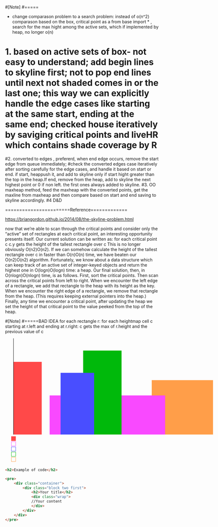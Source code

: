 
#[Note]
#=====
* change comparason problem to a search problem:
instead of o(n^2) comparason based on the box, critical point as a from base import *
, search for the max hight among the active sets, which if implemented by heap, no longer o(n)

# 1.   based on active sets of box- not easy to understand; add begin lines to skyline first; not to pop end lines until next not shaded comes in or the last one; this way we can explicitly handle the edge cases like starting at the same start, ending at the same end; checked house iteratively by saviging critical points and liveHR which contains shade coverage by R
#2. converted to edges , prefererd, when end edge occurs, remove the start edge from queue immediately;
#check the converted edges case iteratively after sorting carefully for the edge cases, and handle it based on start or end. if start, heappush it, and add to skyline only if start hight greater than the top in the heap.If end, remove from the heap, add to skyline the next highest point or 0 if non left. the first ones always added to skyline.
#3. OO maxheap method, feed the maxheap with the converted points, get the maxline from maxheap and then compare based on start and end saving to skyline accordingly.
#4 D&D

=======================Reference=============

https://briangordon.github.io/2014/08/the-skyline-problem.html

now that we’re able to scan through the critical points and consider only the “active” set of rectangles at each critical point, an interesting opportunity presents itself. Our current solution can be written as:
for each critical point c
    c.y gets the height of the tallest rectangle over c
This is no longer obviously O(n2)O(n2). If we can somehow calculate the height of the tallest rectangle over c in faster than O(n)O(n) time, we have beaten our O(n2)O(n2) algorithm. Fortunately, we know about a data structure which can keep track of an active set of integer-keyed objects and return the highest one in O(logn)O(log⁡n) time: a heap.
Our final solution, then, in O(nlogn)O(nlog⁡n) time, is as follows. First, sort the critical points. Then scan across the critical points from left to right. When we encounter the left edge of a rectangle, we add that rectangle to the heap with its height as the key. When we encounter the right edge of a rectangle, we remove that rectangle from the heap. (This requires keeping external pointers into the heap.) Finally, any time we encounter a critical point, after updating the heap we set the height of that critical point to the value peeked from the top of the heap.


#[Note]
#=====BAD IDEA
for each rectangle r:
    for each heightmap cell c starting at r.left and ending at r.right:
        c gets the max of r.height and the previous value of c

 
 <div style="width:703px">
<script type="text/javascript" charset="utf-8" src="/js/skyline8_edgePreload.js"></script>
<div class="flow-wrapper" style="width: 1px; height: 410px;"><div class="center-wrapper" style="height: 410px; width: 703px;"><div id="skyline-Stage8" class="EDGE-skyline8" style="position: relative; transform: scale(1); background-color: rgba(255, 255, 255, 0); overflow: hidden; height: 410px; width: 703px; transform-origin: 0px 0px 0px;"><div id="skyline-Stage8_Rectangle5" class="skyline-Stage8_Rectangle5_id" style="position: absolute; margin: 0px; left: 481px; top: 137px; width: 201px; height: 178px; right: auto; bottom: auto; border: 0px none rgb(0, 0, 0); background-color: rgb(255, 158, 73); -webkit-tap-highlight-color: rgba(0, 0, 0, 0);"></div><div id="skyline-Stage8_Rectangle" class="skyline-Stage8_Rectangle_id" style="position: absolute; margin: 0px; left: 28px; top: 77px; width: 92px; height: 238px; right: auto; bottom: auto; border: 0px none rgb(0, 0, 0); background-color: rgb(255, 73, 73); -webkit-tap-highlight-color: rgba(0, 0, 0, 0);"></div><div id="skyline-Stage8_Rectangle3" class="skyline-Stage8_Rectangle3_id" style="position: absolute; margin: 0px; left: 146px; top: 187px; width: 379px; height: 128px; right: auto; bottom: auto; border: 0px none rgb(0, 0, 0); background-color: rgb(249, 73, 255); -webkit-tap-highlight-color: rgba(0, 0, 0, 0);"></div><div id="skyline-Stage8_Rectangle4" class="skyline-Stage8_Rectangle4_id" style="position: absolute; margin: 0px; left: 256px; top: 40px; width: 126px; height: 275px; right: auto; bottom: auto; border: 0px none rgb(0, 0, 0); background-color: rgb(0, 185, 11); -webkit-tap-highlight-color: rgba(0, 0, 0, 0);"></div><div id="skyline-Stage8_Rectangle2" class="skyline-Stage8_Rectangle2_id" style="position: absolute; margin: 0px; left: 182px; top: 113px; width: 110px; height: 202px; right: auto; bottom: auto; border: 0px none rgb(0, 0, 0); background-color: rgb(73, 78, 255); -webkit-tap-highlight-color: rgba(0, 0, 0, 0);"></div><div id="skyline-Stage8_scan_line" class="skyline-Stage8_scan_line_id" style="position: absolute; margin: 0px; left: 0px; top: 0px; width: 1px; height: 315px; right: auto; bottom: auto; transform-origin: 50% 50% 0px; transform: translate(27px, 0px) translateZ(0px) rotate(0deg) scale(1, 1); border: 0px none rgb(0, 0, 0); background-color: rgb(0, 0, 0); -webkit-tap-highlight-color: rgba(0, 0, 0, 0); transform-style: preserve-3d;"></div><div id="skyline-Stage8_indicator1" class="skyline-Stage8_indicator1_id" style="position: absolute; margin: 0px; left: 0px; top: 0px; width: 13px; height: 13px; right: auto; bottom: auto; transform-origin: 50% 50% 0px; transform: translate(20px, 321px) translateZ(0px) rotate(0deg) scale(1, 1); border: 1px solid rgb(255, 73, 73); background-color: rgb(255, 73, 73); -webkit-tap-highlight-color: rgba(0, 0, 0, 0); transform-style: preserve-3d;"></div><div id="skyline-Stage8_indicator2Copy" class="skyline-Stage8_indicator2Copy_id" style="position: absolute; display: none; margin: 0px; left: 139px; top: 339px; width: 13px; height: 13px; right: auto; bottom: auto; border: 0px solid rgb(255, 73, 73); background-color: rgb(249, 73, 255); -webkit-tap-highlight-color: rgba(0, 0, 0, 0);"></div><div id="skyline-Stage8_indicator2Copy3" class="skyline-Stage8_indicator2Copy3_id" style="position: absolute; display: none; margin: 0px; left: 175px; top: 339px; width: 13px; height: 13px; right: auto; bottom: auto; border: 0px solid rgb(255, 73, 73); background-color: rgb(249, 73, 255); -webkit-tap-highlight-color: rgba(0, 0, 0, 0);"></div><div id="skyline-Stage8_indicator3Copy" class="skyline-Stage8_indicator3Copy_id" style="position: absolute; display: none; margin: 0px; left: 175px; top: 356px; width: 13px; height: 13px; right: auto; bottom: auto; border: 0px solid rgb(255, 73, 73); background-color: rgb(73, 78, 255); -webkit-tap-highlight-color: rgba(0, 0, 0, 0);"></div><div id="skyline-Stage8_indicator2Copy4" class="skyline-Stage8_indicator2Copy4_id" style="position: absolute; display: none; margin: 0px; left: 249px; top: 339px; width: 13px; height: 13px; right: auto; bottom: auto; border: 0px solid rgb(255, 73, 73); background-color: rgb(249, 73, 255); -webkit-tap-highlight-color: rgba(0, 0, 0, 0);"></div><div id="skyline-Stage8_indicator3Copy2" class="skyline-Stage8_indicator3Copy2_id" style="position: absolute; display: none; margin: 0px; left: 249px; top: 356px; width: 13px; height: 13px; right: auto; bottom: auto; border: 0px solid rgb(255, 73, 73); background-color: rgb(73, 78, 255); -webkit-tap-highlight-color: rgba(0, 0, 0, 0);"></div><div id="skyline-Stage8_indicator4Copy" class="skyline-Stage8_indicator4Copy_id" style="position: absolute; display: none; margin: 0px; left: 249px; top: 373px; width: 13px; height: 13px; right: auto; bottom: auto; border: 0px solid rgb(255, 73, 73); background-color: rgb(0, 185, 11); -webkit-tap-highlight-color: rgba(0, 0, 0, 0);"></div><div id="skyline-Stage8_indicator2Copy5" class="skyline-Stage8_indicator2Copy5_id" style="position: absolute; display: none; margin: 0px; left: 285px; top: 339px; width: 13px; height: 13px; right: auto; bottom: auto; border: 0px solid rgb(255, 73, 73); background-color: rgb(249, 73, 255); -webkit-tap-highlight-color: rgba(0, 0, 0, 0);"></div><div id="skyline-Stage8_indicator2Copy6" class="skyline-Stage8_indicator2Copy6_id" style="position: absolute; display: none; margin: 0px; left: 375px; top: 339px; width: 13px; height: 13px; right: auto; bottom: auto; border: 0px solid rgb(255, 73, 73); background-color: rgb(249, 73, 255); -webkit-tap-highlight-color: rgba(0, 0, 0, 0);"></div><div id="skyline-Stage8_indicator2Copy7" class="skyline-Stage8_indicator2Copy7_id" style="position: absolute; display: none; margin: 0px; left: 474px; top: 339px; width: 13px; height: 13px; right: auto; bottom: auto; border: 0px solid rgb(255, 73, 73); background-color: rgb(249, 73, 255); -webkit-tap-highlight-color: rgba(0, 0, 0, 0);"></div><div id="skyline-Stage8_indicator5Copy" class="skyline-Stage8_indicator5Copy_id" style="position: absolute; display: none; margin: 0px; left: 474px; top: 390px; width: 13px; height: 13px; right: auto; bottom: auto; border: 0px solid rgb(255, 73, 73); background-color: rgb(255, 158, 73); -webkit-tap-highlight-color: rgba(0, 0, 0, 0);"></div><div id="skyline-Stage8_indicator5Copy2" class="skyline-Stage8_indicator5Copy2_id" style="position: absolute; display: none; margin: 0px; left: 519px; top: 390px; width: 13px; height: 13px; right: auto; bottom: auto; border: 0px solid rgb(255, 73, 73); background-color: rgb(255, 158, 73); -webkit-tap-highlight-color: rgba(0, 0, 0, 0);"></div><div id="skyline-Stage8_indicator4Copy2" class="skyline-Stage8_indicator4Copy2_id" style="position: absolute; display: none; margin: 0px; left: 285px; top: 373px; width: 13px; height: 13px; right: auto; bottom: auto; border: 0px solid rgb(255, 73, 73); background-color: rgb(0, 185, 11); -webkit-tap-highlight-color: rgba(0, 0, 0, 0);"></div><div id="skyline-Stage8_indicator1Copy8" class="skyline-Stage8_indicator1Copy8_id" style="position: absolute; display: block; margin: 0px; left: 21px; top: 322px; width: 13px; height: 13px; right: auto; bottom: auto; border: 0px solid rgb(255, 73, 73); background-color: rgb(255, 73, 73); -webkit-tap-highlight-color: rgba(0, 0, 0, 0);"></div><div id="skyline-Stage8_indicator2" class="skyline-Stage8_indicator2_id" style="position: absolute; margin: 0px; left: 0px; top: 0px; width: 13px; height: 13px; right: auto; bottom: auto; transform-origin: 50% 50% 0px; transform: translate(20px, 338px) translateZ(0px) rotate(0deg) scale(1, 1); border: 1px solid rgb(249, 73, 255); background-color: rgba(255, 255, 255, 0); -webkit-tap-highlight-color: rgba(0, 0, 0, 0); transform-style: preserve-3d;"></div><div id="skyline-Stage8_indicator3" class="skyline-Stage8_indicator3_id" style="position: absolute; margin: 0px; left: 0px; top: 0px; width: 13px; height: 13px; right: auto; bottom: auto; transform-origin: 50% 50% 0px; transform: translate(20px, 355px) translateZ(0px) rotate(0deg) scale(1, 1); border: 1px solid rgb(73, 78, 255); background-color: rgba(255, 255, 255, 0); -webkit-tap-highlight-color: rgba(0, 0, 0, 0); transform-style: preserve-3d;"></div><div id="skyline-Stage8_indicator4" class="skyline-Stage8_indicator4_id" style="position: absolute; margin: 0px; left: 0px; top: 0px; width: 13px; height: 13px; right: auto; bottom: auto; transform-origin: 50% 50% 0px; transform: translate(20px, 372px) translateZ(0px) rotate(0deg) scale(1, 1); border: 1px solid rgb(0, 185, 11); background-color: rgba(255, 255, 255, 0); -webkit-tap-highlight-color: rgba(0, 0, 0, 0); transform-style: preserve-3d;"></div><div id="skyline-Stage8_indicator5" class="skyline-Stage8_indicator5_id" style="position: absolute; margin: 0px; left: 0px; top: 0px; width: 13px; height: 13px; right: auto; bottom: auto; transform-origin: 50% 50% 0px; transform: translate(20px, 389px) translateZ(0px) rotate(0deg) scale(1, 1); border: 1px solid rgb(255, 158, 73); background-color: rgba(255, 255, 255, 0); -webkit-tap-highlight-color: rgba(0, 0, 0, 0); transform-style: preserve-3d;"></div></div></div></div>
</div>
 
```html
<h2>Example of code</h2>

<pre>
    <div class="container">
        <div class="block two first">
            <h2>Your title</h2>
            <div class="wrap">
            //Your content
            </div>
        </div>
    </div>
</pre>
```